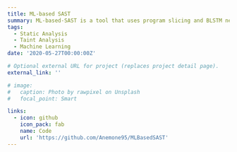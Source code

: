 ```yaml
---
title: ML-based SAST
summary: ML-based-SAST is a tool that uses program slicing and BLSTM network to reduce the false positives during taint analysis.
tags:
  - Static Analysis
  - Taint Analysis
  - Machine Learning
date: '2020-05-27T00:00:00Z'

# Optional external URL for project (replaces project detail page).
external_link: ''

# image:
#   caption: Photo by rawpixel on Unsplash
#   focal_point: Smart

links:
  - icon: github
    icon_pack: fab
    name: Code
    url: 'https://github.com/Anemone95/MLBasedSAST'
---
```

